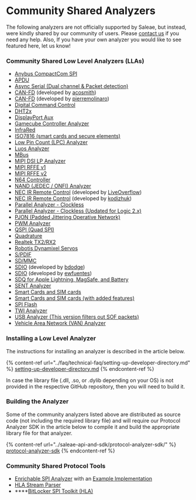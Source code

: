 # Community Shared Analyzers

The following analyzers are not officially supported by Saleae, but instead, were kindly shared by our community of users. Please [contact us](https://contact.saleae.com/hc/en-us/requests/new) if you need any help. Also, If you have your own analyzer you would like to see featured here, let us know!

### **Community Shared Low Level Analyzers (LLAs)**

* [Anybus CompactCom SPI](https://github.com/hms-networks/AbccSpiAnalyzer)
* [APDU](https://github.com/zwizwa/sl-apdu)
* [Async Serial (Dual channel & Packet detection)](https://github.com/martonmiklos/dual-channel-packetiser-serial-analyzer)
* [CAN-FD](https://github.com/acosmith/Saleae\_CAN-FD\_Analyser) (developed by [acosmith](https://github.com/acosmith))
* [CAN-FD](https://github.com/pierremolinaro/canfd-plugin-for-saleae-logic-analyzer) (developed by [pierremolinaro](https://github.com/pierremolinaro))
* [Digital Command Control](https://www.ejberg.dk/portfolio/saleae-dcc-decoder/)
* [DHT2x](https://github.com/jakeson21/DHT2xProtocolAnalyzer)
* [DisplayPort Aux](https://github.com/Alex-the-Smart/DPAUXAnalyzer)
* [Gamecube Controller Analyzer](https://github.com/jefflongo/GameCubeControllerAnalyzer)
* [InfraRed](https://github.com/procule/IRAnalyzer)
* [ISO7816 (smart cards and secure elements)](https://github.com/nezza/ISO7816Analyzer)
* [Low Pin Count (LPC) Analyzer](https://github.com/shuffle2/LpcAnalyzer)
* [Luos Analyzer](https://github.com/Luos-io/Analyzer)
* [MBus](https://github.com/lab11/MBusAnalzyer)
* [MIPI DSI LP Analyzer](https://github.com/stawiski/Saleae-MIPI-DSI-LP-Analyzer)
* [MIPI RFFE v1](https://github.com/alejmrm/RFFEAnalyzer)
* [MIPI RFFE v2](https://github.com/blargony/RFFEAnalyzer)
* [N64 Controller](https://github.com/lunixbochs/n64-saleae-logic)
* [NAND (JEDEC / ONFI) Analyzer](https://github.com/shuffle2/NandAnalyzer)
* [NEC IR Remote Control](https://github.com/LiveOverflow/NECAnalyzer) (developed by [LiveOverflow](https://github.com/LiveOverflow))
* [NEC IR Remote Control](https://github.com/kodizhuk/Salae-Logic-NEC-Analyzer) (developed by [kodizhuk](https://github.com/kodizhuk))
* [Parallel Analyzer - Clockless](https://github.com/Zweikeks/saleae-logic-SimpleParallelNoClock-Analyzer)
* [Parallel Analyzer - Clockless (Updated for Logic 2.x)](https://github.com/ablaylock/SimpleParallelNoClock)
* [PJON (Padded Jittering Operative Network)](https://github.com/aperepel/saleae-pjon-protocol-analyzer)
* [PWM Analyzer](https://github.com/dustin/logic-pwm)
* [QSPI (Quad SPI)](https://github.com/dedicatedcomputing/saleae\_qspi)
* [Quadrature](https://github.com/dirkx/Quadrature-Saleae-Analyser)
* [Realtek TX2/RX2](https://github.com/pzl/Saleae-Realtek-T-RX2)
* [Robotis Dynamixel Servos](https://github.com/KurtE/SaleaeDynamixelAnalyzer)
* [S/PDIF](https://github.com/pfrench42/saleae\_spdif)
* [SD/MMC](https://github.com/dirker/sdmmc-analyzer)
* [SDIO](https://github.com/bdodge/SDIOanalyzer) (developed by [bdodge](https://github.com/bdodge))
* [SDIO](https://github.com/ewfuentes/SaleaeSDIOAnalyzer) (developed by [ewfuentes](https://github.com/ewfuentes))
* [SDQ for Apple Lightning, MagSafe, and Battery](https://github.com/nezza/SDQAnalyzer) &#x20;
* [SENT Analyzer](https://github.com/melexis/SENTAnalyzer)
* [Smart Cards and SIM cards](https://github.com/dirkx/saleae-logic-ISO7816-smartcard-Analyser)
* [Smart Cards and SIM cards (with added features)](https://github.com/watsug/saleae-logic-ISO7816-smartcard-Analyser)
* [SPI Flash](https://github.com/kasjer/saleae\_spiflash)
* [TWI Analyzer](https://github.com/szechyjs/TwiAnalyzer)
* [USB Analyzer (This version filters out SOF packets)](https://github.com/jonathangjertsen/usb-analyzer)
* [Vehicle Area Network (VAN) Analyzer](https://github.com/morcibacsi/VanAnalyzer)

### Installing a Low Level Analyzer

The instructions for installing an analyzer is described in the article below.

{% content-ref url="../faq/technical-faq/setting-up-developer-directory.md" %}
[setting-up-developer-directory.md](../faq/technical-faq/setting-up-developer-directory.md)
{% endcontent-ref %}

In case the library file (.dll, .so, or .dylib depending on your OS) is not provided in the respective GitHub repository, then you will need to build it.

### Building the Analyzer

Some of the community analyzers listed above are distributed as source code (not including the required library file) and will require our Protocol Analyzer SDK in the article below to compile it and build the appropriate library file for that analyzer.

{% content-ref url="../saleae-api-and-sdk/protocol-analyzer-sdk/" %}
[protocol-analyzer-sdk](../saleae-api-and-sdk/protocol-analyzer-sdk/)
{% endcontent-ref %}

### Community Shared Protocol Tools

* [Enrichable SPI Analyzer](https://github.com/coddingtonbear/saleae-enrichable-spi-analyzer) with an [Example Implementation](https://github.com/coddingtonbear/saleae-scriptable-spi-analyzer/blob/master/examples/custom\_class.py)
* [HLA Stream Parser](https://github.com/andreobi/HLA\_Stream\_Parser)
* ****[BitLocker SPI Toolkit (HLA)](https://github.com/FSecureLABS/bitlocker-spi-toolkit)
